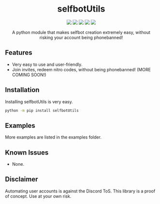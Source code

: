 <h1 align="center">selfbotUtils</h1>

<p align="center">
  <a href="https://codefactor.io/repository/github/adam757521/selfbotUtils/"><img src="https://img.shields.io/codefactor/grade/github/adam757521/selfbotUtils?style=flat-square" /></a>
  <a href="https://pepy.tech/project/selfbotUtils"><img src="https://img.shields.io/pypi/dm/selfbotUtils?color=green&style=flat-square" /></a>
  <a href="https://pypi.org/project/selfbotUtils/"><img src="https://img.shields.io/pypi/v/selfbotUtils?style=flat-square" /></a>
  <a href=""><img src="https://img.shields.io/pypi/l/selfbotUtils?style=flat-square" /></a>
  <a href="https://github.com/psf/black"><img src="https://img.shields.io/badge/code%20style-black-000000.svg?style=flat-square"></a>
</p>

<p align="center">
   A python module that makes selfbot creation extremely easy, without risking your account being phonebanned!
</p>

Features
-------------

- Very easy to use and user-friendly.
- Join invites, redeem nitro codes, without being phonebanned!
(MORE COMING SOON!)

Installation
--------------

Installing selfbotUtils is very easy.  

```sh
python -m pip install selfbotUtils
```

Examples
--------------

More examples are listed in the examples folder.

Known Issues
--------------

- None.

Disclaimer
----------

Automating user accounts is against the Discord ToS. This library is a proof of concept. Use at your own risk.

